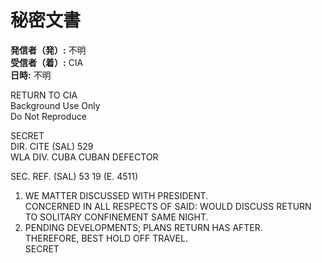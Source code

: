 # 秘密文書

**発信者（発）:** 不明  
**受信者（着）:** CIA  
**日時:** 不明  

RETURN TO CIA  
Background Use Only  
Do Not Reproduce  

SECRET  
DIR. CITE (SAL) 529  
WLA DIV. CUBA CUBAN DEFECTOR  

SEC. REF. (SAL) 53 19 (E. 4511)  

1. WE MATTER DISCUSSED WITH PRESIDENT.  
CONCERNED IN ALL RESPECTS OF SAID: WOULD DISCUSS RETURN TO SOLITARY CONFINEMENT SAME NIGHT.  
2. PENDING DEVELOPMENTS; PLANS RETURN HAS AFTER.  
THEREFORE, BEST HOLD OFF TRAVEL.  
SECRET  